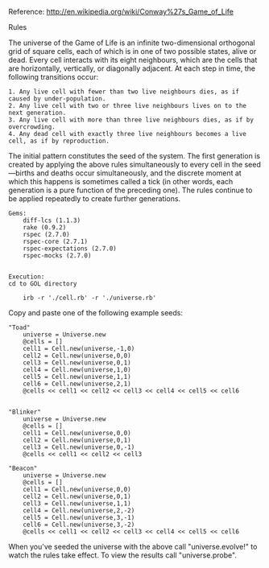 Reference: http://en.wikipedia.org/wiki/Conway%27s_Game_of_Life

Rules

The universe of the Game of Life is an infinite two-dimensional orthogonal grid of square cells, each of which is in one of two possible states, alive or dead. Every cell interacts with its eight neighbours, which are the cells that are horizontally, vertically, or diagonally adjacent. At each step in time, the following transitions occur:

    1. Any live cell with fewer than two live neighbours dies, as if caused by under-population.
    2. Any live cell with two or three live neighbours lives on to the next generation.
    3. Any live cell with more than three live neighbours dies, as if by overcrowding.
    4. Any dead cell with exactly three live neighbours becomes a live cell, as if by reproduction.

The initial pattern constitutes the seed of the system. The first generation is created by applying the above rules simultaneously to every cell in the seed—births and deaths occur simultaneously, and the discrete moment at which this happens is sometimes called a tick (in other words, each generation is a pure function of the preceding one). The rules continue to be applied repeatedly to create further generations.



	Gems:
		diff-lcs (1.1.3)
		rake (0.9.2)
		rspec (2.7.0)
		rspec-core (2.7.1)
		rspec-expectations (2.7.0)
		rspec-mocks (2.7.0)


	Execution:
	cd to GOL directory
	
		irb -r './cell.rb' -r './universe.rb'

Copy and paste one of the following example seeds:

	"Toad"
		universe = Universe.new
		@cells = []
		cell1 = Cell.new(universe,-1,0)
		cell2 = Cell.new(universe,0,0)
		cell3 = Cell.new(universe,0,1)
		cell4 = Cell.new(universe,1,0)
		cell5 = Cell.new(universe,1,1)
		cell6 = Cell.new(universe,2,1)
		@cells << cell1 << cell2 << cell3 << cell4 << cell5 << cell6


	"Blinker"
		universe = Universe.new
		@cells = []
		cell1 = Cell.new(universe,0,0)
		cell2 = Cell.new(universe,0,1)
		cell3 = Cell.new(universe,0,-1)
		@cells << cell1 << cell2 << cell3

	"Beacon"
		universe = Universe.new
		@cells = []
		cell1 = Cell.new(universe,0,0)
		cell2 = Cell.new(universe,0,1)
		cell3 = Cell.new(universe,1,1)
		cell4 = Cell.new(universe,2,-2)
		cell5 = Cell.new(universe,3,-1)
		cell6 = Cell.new(universe,3,-2)
		@cells << cell1 << cell2 << cell3 << cell4 << cell5 << cell6


When you've seeded the universe with the above call "universe.evolve!" to watch the rules take effect.
To view the results call "universe.probe".